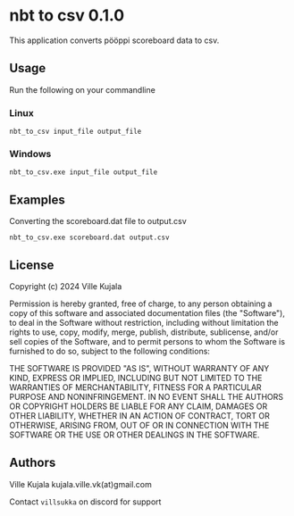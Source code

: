 #  nbt to csv 0.1.0

This application converts pööppi scoreboard data to csv. 

## Usage

Run the following on your commandline

### Linux

```nbt_to_csv input_file output_file```

### Windows

```nbt_to_csv.exe input_file output_file```

## Examples

Converting the scoreboard.dat file to output.csv

```nbt_to_csv.exe scoreboard.dat output.csv```

## License

Copyright (c) 2024 Ville Kujala

Permission is hereby granted, free of charge, to any person obtaining a copy of this software and associated documentation files (the "Software"), to deal in the Software without restriction, including without limitation the rights to use, copy, modify, merge, publish, distribute, sublicense, and/or sell copies of the Software, and to permit persons to whom the Software is furnished to do so, subject to the following conditions:

THE SOFTWARE IS PROVIDED "AS IS", WITHOUT WARRANTY OF ANY KIND, EXPRESS OR IMPLIED, INCLUDING BUT NOT LIMITED TO THE WARRANTIES OF MERCHANTABILITY, FITNESS FOR A PARTICULAR PURPOSE AND NONINFRINGEMENT. IN NO EVENT SHALL THE AUTHORS OR COPYRIGHT HOLDERS BE LIABLE FOR ANY CLAIM, DAMAGES OR OTHER LIABILITY, WHETHER IN AN ACTION OF CONTRACT, TORT OR OTHERWISE, ARISING FROM, OUT OF OR IN CONNECTION WITH THE SOFTWARE OR THE USE OR OTHER DEALINGS IN THE SOFTWARE.

## Authors

Ville Kujala kujala.ville.vk(at)gmail.com

Contact ```villsukka``` on discord for support